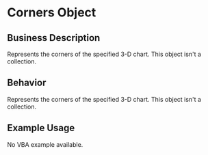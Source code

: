 # Corners Object

## Business Description
Represents the corners of the specified 3-D chart. This object isn't a collection.

## Behavior
Represents the corners of the specified 3-D chart. This object isn't a collection.

## Example Usage
No VBA example available.